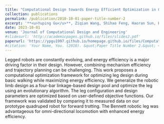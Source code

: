 ```yaml
---
title: "Computational Design towards Energy Efficient Optimization in Overconstrained Robotic Limbs"
collection: publications
permalink: /publication/2010-10-01-paper-title-number-2
excerpt: '**<u>Yuping Gu</u>**, Ziqian Wang, Shihao Feng, Haoran Sun, Haibo Lu, Jia Pan, Fang Wan, Chaoyang Song.<br />*Journal of Computational Design and Engineering*, Volume 10, Issue 5, October 2023<br />**Selected as the Editor’s Choice.**'
date: 2023-10-01
venue: 'Journal of Computational Design and Engineering'
#slidesurl: 'http://academicpages.github.io/files/slides2.pdf'
paperurl: 'https://ypgu1997.github.io/homepage.github.io/files/Computational_design_towards_energy_efficient_optimization_in_overconstrained_robotic_limbs.pdf'
#citation: 'Your Name, You. (2010). &quot;Paper Title Number 2.&quot; <i>Journal 1</i>. 1(2).'
---
```


Legged robots are constantly evolving, and energy efficiency is a major driving factor in their design. However, combining mechanism efficiency and trajectory planning can be challenging. This work proposes a computational optimization framework for optimizing leg design during basic walking while maximizing energy efficiency. We generalize the robotic limb design as a four-bar linkage-based design pool and optimize the leg using an evolutionary algorithm. The leg configuration and design parameters are optimized based on user-defined objective functions. Our framework was validated by comparing it to measured data on our prototype quadruped robot for forward trotting. The Bennett robotic leg was advantageous for omni-directional locomotion with enhanced energy efficiency.
